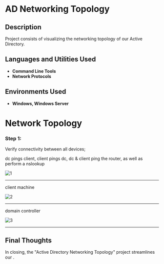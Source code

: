<h1>AD Networking Topology</h1>



<h2>Description</h2>
Project consists of visualizing the networking topology of our Active Directory.
<br />


<h2>Languages and Utilities Used</h2>

- <b>Command Line Tools</b>
- <b>Network Protocols</b>

<h2>Environments Used </h2>

- <b>Windows, Windows Server</b>


<h1>Network Topology</h1>

<h3>Step 1:  </h3>
<p> Verify connectivity between all devices; 
  
<br>

dc pings client, client pings dc, dc & client ping the router, as well as perform a nslookup  </p>


![1](https://github.com/user-attachments/assets/7ade8862-aa2e-469b-9f05-fc3b6366de2c)

____

client machine

![2](https://github.com/user-attachments/assets/82254214-9cfd-4deb-9191-e9285d1e6d49)



____

domain controller

![3](https://github.com/user-attachments/assets/b6f5e771-6acf-4f9e-a5a5-74d5b0db9d94)


____






<h2> Final Thoughts </h2>

<p> In closing, the "Active Directory Networking Topology" project streamlines our  .</p>
